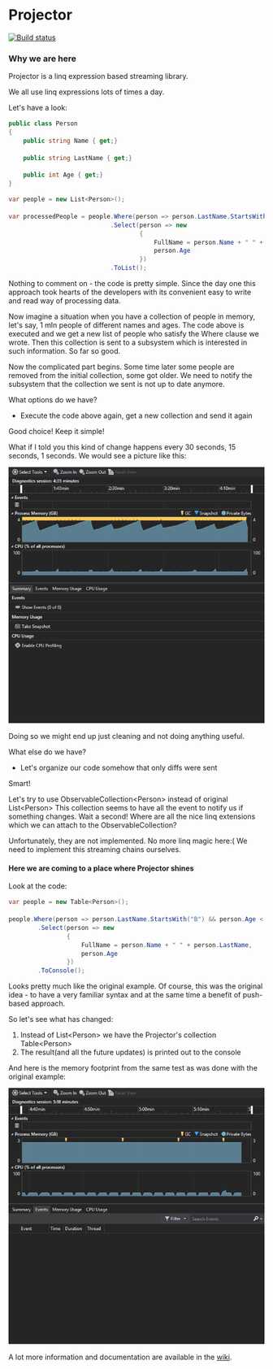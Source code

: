 Projector
=========

[![Build status](https://ci.appveyor.com/api/projects/status/gw3h61v3n8q9b95r/branch/master?svg=true)](https://ci.appveyor.com/project/maxcherednik/projector/branch/master)


### Why we are here
Projector is a linq expression based streaming library.

We all use linq expressions lots of times a day.

Let's have a look:
```C#
public class Person
{
    public string Name { get;}
    
    public string LastName { get;}
    
    public int Age { get;}
}
```

```C#
var people = new List<Person>();

var processedPeople = people.Where(person => person.LastName.StartsWith("B") && person.Age < 25)
                            .Select(person => new 
                                    { 
                                        FullName = person.Name + " " + person.LastName, 
                                        person.Age 
                                    })
                            .ToList();
```

Nothing to comment on - the code is pretty simple. Since the day one this approach took hearts of the developers with its convenient easy to write and read way of processing data. 

Now imagine a situation when you have a collection of people in memory, let's say, 1 mln people of different names and ages.
The code above is executed and we get a new list of people who satisfy the Where clause we wrote. Then this collection is sent to a subsystem which is interested in such information. So far so good.

Now the complicated part begins.
Some time later some people are removed from the initial collection, some got older.
We need to notify the subsystem that the collection we sent is not up to date anymore.

What options do we have?
- Execute the code above again, get a new collection and send it again

Good choice! Keep it simple!

What if I told you this kind of change happens every 30 seconds, 15 seconds, 1 seconds.
We would see a picture like this:

![GC pressure](https://github.com/maxcherednik/Projector/blob/readmeupdate/documentation/gc_pressure.png)

Doing so we might end up just cleaning and not doing anything useful.

What else do we have?
- Let's organize our code somehow that only diffs were sent

Smart!

Let's try to use ObservableCollection\<Person\> instead of original List\<Person\>
This collection seems to have all the event to notify us if something changes.
Wait a second! Where are all the nice linq extensions which we can attach to the ObservableCollection?

Unfortunately, they are not implemented. No more linq magic here:( We need to implement this streaming chains ourselves.

#### Here we are coming to a place where Projector shines

Look at the code:

```C#
var people = new Table<Person>();

people.Where(person => person.LastName.StartsWith("B") && person.Age < 25)
        .Select(person => new 
                { 
                    FullName = person.Name + " " + person.LastName, 
                    person.Age 
                })
        .ToConsole();
```

Looks pretty much like the original example. Of course, this was the original idea - to have a very familiar syntax and at the same time a benefit of push-based approach. 

So let's see what has changed:
1. Instead of List\<Person\> we have the Projector's collection Table\<Person\>
2. The result(and all the future updates) is printed out to the console

And here is the memory footprint from the same test as was done with the original example:

![GC pressure](https://github.com/maxcherednik/Projector/blob/readmeupdate/documentation/projector_memory.png)

A lot more information and documentation are available in the [wiki](https://github.com/maxcherednik/Projector/wiki).
